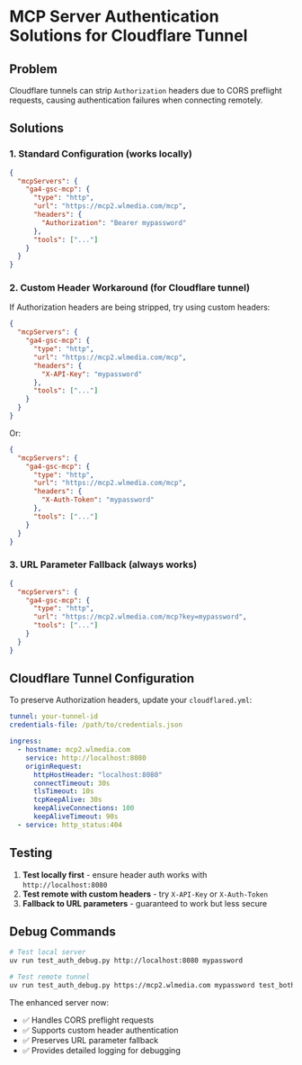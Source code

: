 # MCP Server Authentication Solutions for Cloudflare Tunnel

## Problem
Cloudflare tunnels can strip `Authorization` headers due to CORS preflight requests, causing authentication failures when connecting remotely.

## Solutions

### 1. Standard Configuration (works locally)
```json
{
  "mcpServers": {
    "ga4-gsc-mcp": {
      "type": "http",
      "url": "https://mcp2.wlmedia.com/mcp",
      "headers": {
        "Authorization": "Bearer mypassword"
      },
      "tools": ["..."]
    }
  }
}
```

### 2. Custom Header Workaround (for Cloudflare tunnel)
If Authorization headers are being stripped, try using custom headers:

```json
{
  "mcpServers": {
    "ga4-gsc-mcp": {
      "type": "http", 
      "url": "https://mcp2.wlmedia.com/mcp",
      "headers": {
        "X-API-Key": "mypassword"
      },
      "tools": ["..."]
    }
  }
}
```

Or:

```json
{
  "mcpServers": {
    "ga4-gsc-mcp": {
      "type": "http",
      "url": "https://mcp2.wlmedia.com/mcp", 
      "headers": {
        "X-Auth-Token": "mypassword"
      },
      "tools": ["..."]
    }
  }
}
```

### 3. URL Parameter Fallback (always works)
```json
{
  "mcpServers": {
    "ga4-gsc-mcp": {
      "type": "http",
      "url": "https://mcp2.wlmedia.com/mcp?key=mypassword",
      "tools": ["..."]
    }
  }
}
```

## Cloudflare Tunnel Configuration

To preserve Authorization headers, update your `cloudflared.yml`:

```yaml
tunnel: your-tunnel-id
credentials-file: /path/to/credentials.json

ingress:
  - hostname: mcp2.wlmedia.com
    service: http://localhost:8080
    originRequest:
      httpHostHeader: "localhost:8080"
      connectTimeout: 30s
      tlsTimeout: 10s
      tcpKeepAlive: 30s
      keepAliveConnections: 100
      keepAliveTimeout: 90s
  - service: http_status:404
```

## Testing

1. **Test locally first** - ensure header auth works with `http://localhost:8080`
2. **Test remote with custom headers** - try `X-API-Key` or `X-Auth-Token`
3. **Fallback to URL parameters** - guaranteed to work but less secure

## Debug Commands

```bash
# Test local server
uv run test_auth_debug.py http://localhost:8080 mypassword

# Test remote tunnel
uv run test_auth_debug.py https://mcp2.wlmedia.com mypassword test_both
```

The enhanced server now:
- ✅ Handles CORS preflight requests
- ✅ Supports custom header authentication  
- ✅ Preserves URL parameter fallback
- ✅ Provides detailed logging for debugging
